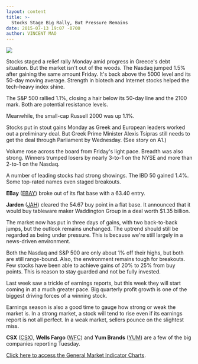 ```yaml
---
layout: content
title: >-
  Stocks Stage Big Rally, But Pressure Remains
date: 2015-07-13 19:07 -0700
author: VINCENT MAO
---
```






![](https://www.investors.com/wp-content/uploads/ibd-migrated-images/MPv_150714_635723987427184483.png)









  

Stocks staged a relief rally Monday amid progress in Greece's debt situation. But the market isn't out of the woods. The Nasdaq jumped 1.5% after gaining the same amount Friday. It's back above the 5000 level and its 50-day moving average. Strength in biotech and Internet stocks helped the tech-heavy index shine.

  

The S&P 500 rallied 1.1%, closing a hair below its 50-day line and the 2100 mark. Both are potential resistance levels.

  

Meanwhile, the small-cap Russell 2000 was up 1.1%.

  

Stocks put in stout gains Monday as Greek and European leaders worked out a preliminary deal. But Greek Prime Minister Alexis Tsipras still needs to get the deal through Parliament by Wednesday. (See story on A1.)

  

Volume rose across the board from Friday's light pace. Breadth was also strong. Winners trumped losers by nearly 3-to-1 on the NYSE and more than 2-to-1 on the Nasdaq.

  

A number of leading stocks had strong showings. The IBD 50 gained 1.4%. Some top-rated names even staged breakouts.

  

**EBay** ([EBAY](https://research.investors.com/quote.aspx?symbol=EBAY)) broke out of its flat base with a 63.40 entry. 

  

**Jarden** ([JAH](https://research.investors.com/quote.aspx?symbol=JAH)) cleared the 54.67 buy point in a flat base. It announced that it would buy tableware maker Waddington Group in a deal worth $1.35 billion.

  

The market now has put in three days of gains, with two back-to-back jumps, but the outlook remains unchanged. The uptrend should still be regarded as being under pressure. This is because we're still largely in a news-driven environment.

  

Both the Nasdaq and S&P 500 are only about 1% off their highs, but both are still range-bound. Also, the environment remains tough for breakouts. Few stocks have been able to achieve gains of 20% to 25% from buy points. This is reason to stay guarded and not be fully invested.

  

Last week saw a trickle of earnings reports, but this week they will start coming in at a much greater pace. Big quarterly profit growth is one of the biggest driving forces of a winning stock.

  

Earnings season is also a good time to gauge how strong or weak the market is. In a strong market, a stock will tend to rise even if its earnings report is not all perfect. In a weak market, sellers pounce on the slightest miss.

  

**CSX** ([CSX](https://research.investors.com/quote.aspx?symbol=CSX)), **Wells Fargo** ([WFC](https://research.investors.com/quote.aspx?symbol=WFC)) and **Yum Brands** ([YUM](https://research.investors.com/quote.aspx?symbol=YUM)) are a few of the big companies reporting Tuesday.

  

[Click here to access the General Market Indicator Charts](https://www.investors.com/pdf/GMI_071415.pdf).





